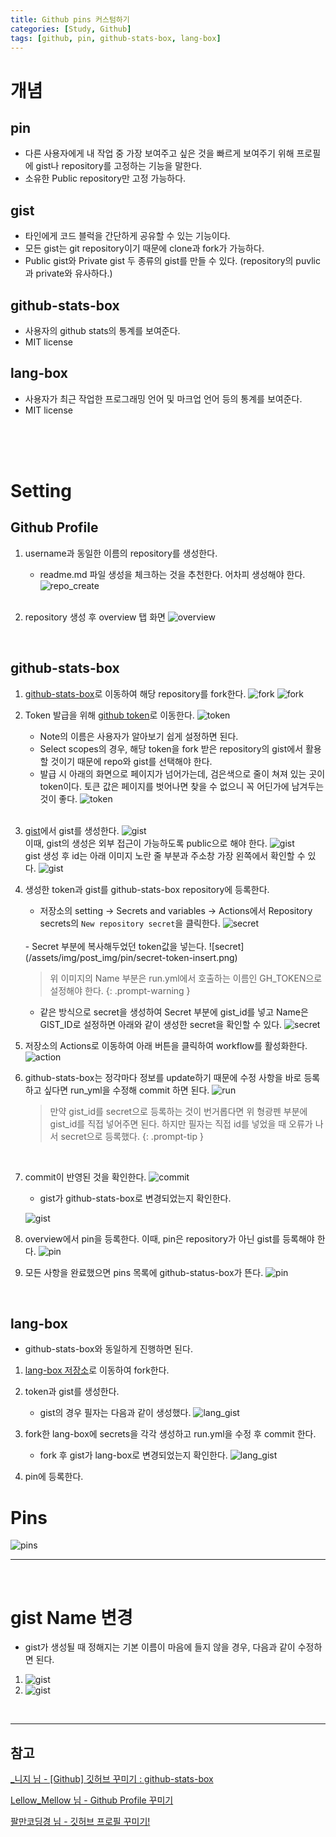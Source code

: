 ```yaml
---
title: Github pins 커스텀하기
categories: [Study, Github]
tags: [github, pin, github-stats-box, lang-box]
---
```


# 개념
## pin
- 다른 사용자에게 내 작업 중 가장 보여주고 싶은 것을 빠르게 보여주기 위해 프로필에 gist나 repository를 고정하는 기능을 말한다.
- 소유한 Public repository만 고정 가능하다.

## gist
- 타인에게 코드 블럭을 간단하게 공유할 수 있는 기능이다.
- 모든 gist는 git repository이기 때문에 clone과 fork가 가능하다.
- Public gist와 Private gist 두 종류의 gist를 만들 수 있다. (repository의 puvlic과 private와 유사하다.)

## github-stats-box
- 사용자의 github stats의 통계를 보여준다.
- MIT license

## lang-box
- 사용자가 최근 작업한 프로그래밍 언어 및 마크업 언어 등의 통계를 보여준다.
- MIT license

<br/>
<br/>
<br/>

# Setting
## Github Profile
1. username과 동일한 이름의 repository를 생성한다.
    - readme.md 파일 생성을 체크하는 것을 추천한다. 어차피 생성해야 한다.
    ![repo_create](/assets/img/post_img/pin/repo_create.png)

    <br/>

2. repository 생성 후 overview 탭 화면
    ![overview](/assets/img/post_img/pin/overview-start.png)

<br/>

## github-stats-box
1. [github-stats-box](https://github.com/LellowMellow/github-stats-box)로 이동하여 해당 repository를 fork한다.
    ![fork](/assets/img/post_img/pin/fork.png)
    ![fork](/assets/img/post_img/pin/fork-2.png)
    <br/>
2. Token 발급을 위해 [github token](https://github.com/settings/tokens/new)로 이동한다.
    ![token](/assets/img/post_img/pin/gist-token-repo-gist-Generate-token.png)
    - Note의 이름은 사용자가 알아보기 쉽게 설정하면 된다.
    - Select scopes의 경우, 해당 token을 fork 받은 repository의 gist에서 활용할 것이기 때문에 repo와 gist를 선택해야 한다.
    - 발급 시 아래의 화면으로 페이지가 넘어가는데, 검은색으로 줄이 쳐져 있는 곳이 token이다. 토큰 값은 페이지를 벗어나면 찾을 수 없으니 꼭 어딘가에 남겨두는 것이 좋다.
    ![token](/assets/img/post_img/pin/token-success.png)
    <br/>
3. [gist](https://gist.github.com/)에서 gist를 생성한다.
    ![gist](/assets/img/post_img/pin/gist-create.png)
    <br/>
    이때, gist의 생성은 외부 접근이 가능하도록 public으로 해야 한다.
    ![gist](/assets/img/post_img/pin/public-create.png)
    <br/>
    gist 생성 후 id는 아래 이미지 노란 줄 부분과 주소창 가장 왼쪽에서 확인할 수 있다.
    ![gist](/assets/img/post_img/pin/gist-id.png)
    <br/>
4. 생성한 token과 gist를 github-stats-box repository에 등록한다.
    - 저장소의 setting -> Secrets and variables -> Actions에서 Repository secrets의 `New repository secret`을 클릭한다.
    ![secret](/assets/img/post_img/pin/action-secret.png)
    <br/>
    - Secret 부분에 복사해두었던 token값을 넣는다.
    ![secret](/assets/img/post_img/pin/secret-token-insert.png)

    > 위 이미지의 Name 부분은 run.yml에서 호출하는 이름인 GH_TOKEN으로 설정해야 한다.
    {: .prompt-warning }
    - 같은 방식으로 secret을 생성하여 Secret 부분에 gist_id를 넣고 Name은 GIST_ID로 설정하면 아래와 같이 생성한 secret을 확인할 수 있다.
    ![secret](/assets/img/post_img/pin/secret-token-success2.png)
5. 저장소의 Actions로 이동하여 아래 버튼을 클릭하여 workflow를 활성화한다.
    ![action](/assets/img/post_img/pin/fork-3.png)
6. github-stats-box는 정각마다 정보를 update하기 때문에 수정 사항을 바로 등록하고 싶다면 run_yml을 수정해 commit 하면 된다.
    ![run](/assets/img/post_img/pin/run_yml_update.png)

    > 만약 gist_id를 secret으로 등록하는 것이 번거롭다면 위 형광펜 부분에 gist_id를 직접 넣어주면 된다. 하지만 필자는 직접 id를 넣었을 때 오류가 나서 secret으로 등록했다.
    {: .prompt-tip }
    <br/>
7. commit이 반영된 것을 확인한다.
    ![commit](/assets/img/post_img/pin/commit.png)
    <br/>
    - gist가 github-stats-box로 변경되었는지 확인한다.

    ![gist](/assets/img/post_img/pin/gist-su.png)
    <br/>
8. overview에서 pin을 등록한다. 이때, pin은 repository가 아닌 gist를 등록해야 한다.
    ![pin](/assets/img/post_img/pin/pin_update.png)
    <br/>
9. 모든 사항을 완료했으면 pins 목록에 github-status-box가 뜬다.
    ![pin](/assets/img/post_img/pin/all_success.png)
    <br/>

<br/>

## lang-box
- github-stats-box와 동일하게 진행하면 된다.

1. [lang-box 저장소](https://github.com/DevBackSu/lang-box)로 이동하여 fork한다.

2. token과 gist를 생성한다.
    - gist의 경우 필자는 다음과 같이 생성했다.
    ![lang_gist](/assets/img/post_img/pin/lang-gist-create.png)

3. fork한 lang-box에 secrets을 각각 생성하고 run.yml을 수정 후 commit 한다.
    - fork 후 gist가 lang-box로 변경되었는지 확인한다.
    ![lang_gist](/assets/img/post_img/pin/lang-success.png)

4. pin에 등록한다.

# Pins
![pins](/assets/img/post_img/pin/end.png)

---
<br/>

# gist Name 변경
- gist가 생성될 때 정해지는 기본 이름이 마음에 들지 않을 경우, 다음과 같이 수정하면 된다.
1. ![gist](/assets/img/post_img/pin/gist-name-change.png)
2. ![gist](/assets/img/post_img/pin/gist-name-change2.png)

<br/>

---

## 참고
[_니지 님 - \[Github\] 깃허브 꾸미기 : github-stats-box](https://radiant515.tistory.com/331)

[Lellow_Mellow 님 - Github Profile 꾸미기](https://velog.io/@pexe99/Github-Profile-%EA%BE%B8%EB%AF%B8%EA%B8%B0)

[팔만코딩경 님 - 깃허브 프로필 꾸미기!](https://80000coding.oopy.io/865f4b2a-5198-49e8-a173-0f893a4fed45)